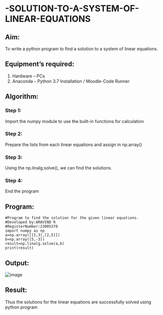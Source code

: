 # -SOLUTION-TO-A-SYSTEM-OF-LINEAR-EQUATIONS
## Aim:
To write a python program to find a solution to a system of linear equations.
## Equipment’s required:
1. 	Hardware – PCs
2. 	Anaconda – Python 3.7 Installation / Moodle-Code Runner
## Algorithm:
### Step 1: 
Import the numpy module to use the built-in functions for calculation
### Step 2: 
Prepare the lists from each linear equations and assign in np.array()
### Step 3: 
Using the np.linalg.solve(), we can find the solutions.
### Step 4: 
End the program
## Program:
~~~python~~~
#Program to find the solution for the given linear equations.
#Developed by:ARAVIND R 
#RegisterNumber:23005370
import numpy as np
a=np.array([[1,3],[2,5]])
b=np.array([5,-3])
result=np.linalg.solve(a,b)
print(result)
~~~
## Output:
![image](https://github.com/ARAVIND23005370/-SOLUTION-TO-A-SYSTEM-OF-LINEAR-EQUATIONS/assets/148514836/071e2a12-4235-40b1-bf64-4369f2cbfa60)

## Result: 
Thus the solutions for the linear equations are successfully solved using python program

